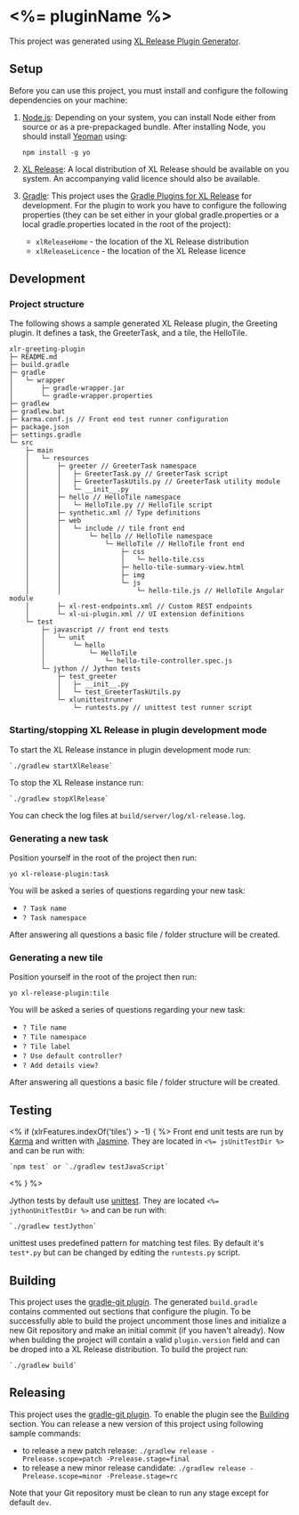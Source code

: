 # <%= pluginName %>

This project was generated using [XL Release Plugin Generator](https://github.com/xebialabs/generator-xl-release-plugin).

## Setup

Before you can use this project, you must install and configure the following dependencies on your machine:

1. [Node.js](https://nodejs.org/en/): Depending on your system, you can install Node either from source or as a pre-prepackaged bundle. After installing Node, you should install [Yeoman](http://yeoman.io) using:

    `npm install -g yo`

2. [XL Release](https://xebialabs.com/products/xl-release/): A local distribution of XL Release should be available on you system. An accompanying valid licence should also be available.

3. [Gradle](http://gradle.org/): This project uses the [Gradle Plugins for XL Release](https://github.com/xebialabs/gradle-xl-release-plugin-plugin) for development. For the plugin to work you have to configure the following properties (they can be set either in your global gradle.properties or a local gradle.properties located in the root of the project):

    * `xlReleaseHome` - the location of the XL Release distribution
    * `xlReleaseLicence` - the location of the XL Release licence 


## Development

### Project structure

The following shows a sample generated XL Release plugin, the Greeting plugin. It defines a task, the GreeterTask, and a tile, the HelloTile.

```
xlr-greeting-plugin
├─ README.md
├─ build.gradle
├─ gradle
│   └─ wrapper
│       ├─ gradle-wrapper.jar
│       └─ gradle-wrapper.properties
├─ gradlew
├─ gradlew.bat
├─ karma.conf.js // Front end test runner configuration
├─ package.json
├─ settings.gradle
└─ src
    ├─ main
    │   └─ resources
    │       ├─ greeter // GreeterTask namespace
    │       │   ├─ GreeterTask.py // GreeterTask script
    │       │   ├─ GreeterTaskUtils.py // GreeterTask utility module
    │       │   └─ __init__.py
    │       ├─ hello // HelloTile namespace
    │       │   └─ HelloTile.py // HelloTile script
    │       ├─ synthetic.xml // Type definitions
    │       ├─ web
    │       │   └─ include // tile front end
    │       │       └─ hello // HelloTile namespace
    │       │           └─ HelloTile // HelloTile front end
    │       │               ├─ css
    │       │               │   └─ hello-tile.css
    │       │               ├─ hello-tile-summary-view.html
    │       │               ├─ img
    │       │               └─ js
    │       │                   └─ hello-tile.js // HelloTile Angular module
    │       ├─ xl-rest-endpoints.xml // Custom REST endpoints
    │       └─ xl-ui-plugin.xml // UI extension definitions
    └─ test
        ├─ javascript // front end tests
        │   └─ unit
        │       └─ hello
        │           └─ HelloTile
        │               └─ hello-tile-controller.spec.js
        └─ jython // Jython tests
            ├─ test_greeter
            │   ├─ __init__.py
            │   └─ test_GreeterTaskUtils.py
            └─ xlunittestrunner
                └─ runtests.py // unittest test runner script
```

### Starting/stopping XL Release in plugin development mode

To start the XL Release instance in plugin development mode run:

    `./gradlew startXlRelease`

To stop the XL Release instance run:

    `./gradlew stopXlRelease`
    
You can check the log files at `build/server/log/xl-release.log`.

### Generating a new task

Position yourself in the root of the project then run:

`yo xl-release-plugin:task`

You will be asked a series of questions regarding your new task:

* `? Task name`
* `? Task namespace`

After answering all questions a basic file / folder structure will be created.

### Generating a new tile

Position yourself in the root of the project then run:

`yo xl-release-plugin:tile`

You will be asked a series of questions regarding your new task:

* `? Tile name`
* `? Tile namespace`
* `? Tile label`
* `? Use default controller?`
* `? Add details view?`

After answering all questions a basic file / folder structure will be created.

## Testing
<% if (xlrFeatures.indexOf('tiles') > -1)  { %>
Front end unit tests are run by [Karma](https://karma-runner.github.io) and written with [Jasmine](http://jasmine.github.io/). They are located in `<%= jsUnitTestDir %>` and can be run with:

    `npm test` or `./gradlew testJavaScript`
<% } %>

Jython tests by default use [unittest](https://docs.python.org/2.7/library/unittest.html). They are located `<%= jythonUnitTestDir %>` and can be run with:

    `./gradlew testJython`

unittest uses predefined pattern for matching test files. By default it's `test*.py` but can be changed by editing the `runtests.py` script.

## <a name="building">Building

This project uses the [gradle-git plugin](https://github.com/ajoberstar/gradle-git). The generated `build.gradle` contains commented out sections that configure the plugin. To be successfully able to build the project uncomment those lines and initialize a new Git repository and make an initial commit (if you haven't already). Now when building the project will contain a valid `plugin.version` field and can be droped into a XL Release distribution. To build the project run:

    `./gradlew build`

## Releasing

This project uses the [gradle-git plugin](https://github.com/ajoberstar/gradle-git). To enable the plugin see the [Building](#building) section. You can release a new version of this project using following sample commands:

* to release a new patch release: `./gradlew release -Prelease.scope=patch -Prelease.stage=final`
* to release a new minor release candidate: `./gradlew release -Prelease.scope=minor -Prelease.stage=rc`

Note that your Git repository must be clean to run any stage except for default `dev`.